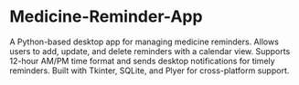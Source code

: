 # Medicine-Reminder-App
A Python-based desktop app for managing medicine reminders. Allows users to add, update, and delete reminders with a calendar view. Supports 12-hour AM/PM time format and sends desktop notifications for timely reminders. Built with Tkinter, SQLite, and Plyer for cross-platform support.
